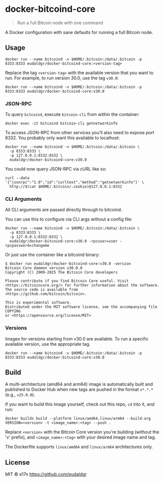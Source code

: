 # docker-bitcoind-core

> Run a full Bitcoin node with one command

A Docker configuration with sane defaults for running a full Bitcoin node.

## Usage

```
docker run --name bitcoind -v $HOME/.bitcoin:/data/.bitcoin -p 8333:8333 eudaldgr/docker-bitcoind-core:<version-tag>
```

Replace the tag `<version-tag>` with the available version that you want to run. For example, to run version 30.0, use the tag `v30.0`:

```
docker run --name bitcoind -v $HOME/.bitcoin:/data/.bitcoin -p 8333:8333 eudaldgr/docker-bitcoind-core:v30.0
```

### JSON-RPC

To query `bitcoind`, execute `bitcoin-cli` from within the container:

```
docker exec -it bitcoind bitcoin-cli getnetworkinfo
```

To access JSON-RPC from other services you'll also need to expose port 8332. You probably only want this available to localhost:

```
docker run --name bitcoind -v $HOME/.bitcoin:/data/.bitcoin \
  -p 8333:8333 \
  -p 127.0.0.1:8332:8332 \
  eudaldgr/docker-bitcoind-core:v30.0
```

You could now query JSON-RPC via cURL like so:

```
curl --data '{"jsonrpc":"1.0","id":"curltext","method":"getnetworkinfo"}' \
  http://$(cat $HOME/.bitcoin/.cookie)@127.0.0.1:8332
```

### CLI Arguments

All CLI arguments are passed directly through to bitcoind.

You can use this to configure via CLI args without a config file:

```
docker run --name bitcoind -v $HOME/.bitcoin:/data/.bitcoin \
  -p 8333:8333 \
  -p 127.0.0.1:8332:8332 \
  eudaldgr/docker-bitcoind-core:v30.0 -rpcuser=user -rpcpassword=changeme
```

Or just use the container like a bitcoind binary:

```
$ docker run eudaldgr/docker-bitcoind-core:v30.0 -version
Bitcoin Core daemon version v30.0.0
Copyright (C) 2009-2025 The Bitcoin Core developers

Please contribute if you find Bitcoin Core useful. Visit
<https://bitcoincore.org/> for further information about the software.
The source code is available from <https://github.com/bitcoin/bitcoin>.

This is experimental software.
Distributed under the MIT software license, see the accompanying file COPYING
or <https://opensource.org/license/MIT>
```

### Versions

Images for versions starting from v30.0 are available. To run a specific available version, use the appropriate tag.

```
docker run --name bitcoind -v $HOME/.bitcoin:/data/.bitcoin -p 8333:8333 eudaldgr/docker-bitcoind-core:v30.0
```

## Build

A multi-architecture (amd64 and arm64) image is automatically built and published to Docker Hub when new tags are pushed in the format `v*.*.*` (e.g., `v25.0.0`).

If you want to build this image yourself, check out this repo, `cd` into it, and run:

```
docker buildx build --platform linux/amd64,linux/arm64 --build-arg VERSION=<version> -t <image_name>:<tag> --push .
```

Replace `<version>` with the Bitcoin Core version you're building (without the 'v' prefix), and `<image_name>:<tag>` with your desired image name and tag.

The Dockerfile supports `linux/amd64` and `linux/arm64` architectures only.

## License

MIT © e17n https://github.com/eudaldgr
